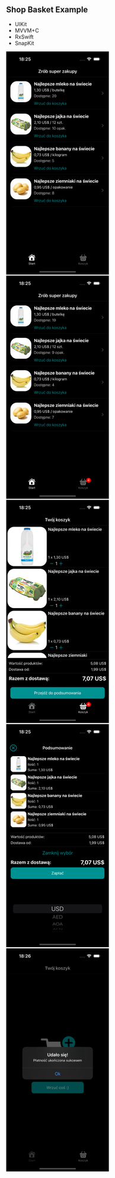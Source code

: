 ## Shop Basket Example

- UIKit
- MVVM+C
- RxSwift
- SnapKit

![image](https://github.com/ceboolion/ShopBasketExample/blob/develop/MD_FILES/1.png)
![image](https://github.com/ceboolion/ShopBasketExample/blob/develop/MD_FILES/2.png)
![image](https://github.com/ceboolion/ShopBasketExample/blob/develop/MD_FILES/3.png)
![image](https://github.com/ceboolion/ShopBasketExample/blob/develop/MD_FILES/4.png)
![image](https://github.com/ceboolion/ShopBasketExample/blob/develop/MD_FILES/5.png)
